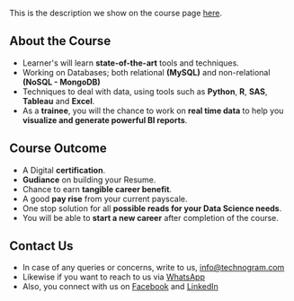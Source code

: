 This is the description we show on the course page [here](https://lab.github.com/Tecnogramme/self-learning-certification-in-data-science). 

## About the Course
- Learner's will learn **state-of-the-art** tools and techniques.
- Working on Databases; both relational **(MySQL)** and non-relational **(NoSQL - MongoDB)**
- Techniques to deal with data, using tools such as **Python**, **R**, **SAS**, **Tableau** and **Excel**.
- As a **trainee**, you will the chance to work on **real time data** to help you **visualize and generate powerful BI reports**.


## Course Outcome

- A Digital **certification**.
- **Gudiance** on building your Resume.
- Chance to earn **tangible career benefit**.
- A good **pay rise** from your current payscale.
- One stop solution for all **possible reads for your Data Science needs**.
- You will be able to **start a new career** after completion of the course.

## Contact Us

- In case of any queries or concerns, write to us, info@technogram.com
- Likewise if you want to reach to us via [WhatsApp](https://wa.me/message/4USNFOW5M6YJB1)
- Also, you connect with us on [Facebook](https://www.facebook.com/shabamtechnogram) and [LinkedIn](https://www.linkedin.com/company/tecnogramme/)
